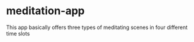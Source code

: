 # meditation-app
This app basically offers three types of meditating scenes in four different time slots
